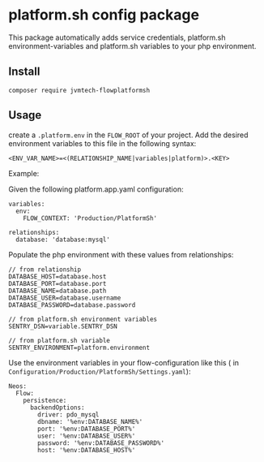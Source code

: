 # platform.sh config package

This package automatically adds service credentials, platform.sh environment-variables and platform.sh variables to your
php environment.

## Install

`composer require jvmtech-flowplatformsh`

## Usage

create a `.platform.env` in the `FLOW_ROOT` of your project. Add the desired environment variables to this file in the
following syntax:

```
<ENV_VAR_NAME>=<(RELATIONSHIP_NAME|variables|platform)>.<KEY>
```

Example:

Given the following platform.app.yaml configuration:

```
variables:
  env:
    FLOW_CONTEXT: 'Production/PlatformSh'

relationships:
  database: 'database:mysql'
```

Populate the php environment with these values from relationships:

```
// from relationship
DATABASE_HOST=database.host
DATABASE_PORT=database.port
DATABASE_NAME=database.path
DATABASE_USER=database.username
DATABASE_PASSWORD=database.password

// from platform.sh environment variables
SENTRY_DSN=variable.SENTRY_DSN

// from platform.sh variable
SENTRY_ENVIRONMENT=platform.environment
```

Use the environment variables in your flow-configuration like this (
in `Configuration/Production/PlatformSh/Settings.yaml`):

```
Neos:
  Flow:
    persistence:
      backendOptions:
        driver: pdo_mysql
        dbname: '%env:DATABASE_NAME%'
        port: '%env:DATABASE_PORT%'
        user: '%env:DATABASE_USER%'
        password: '%env:DATABASE_PASSWORD%'
        host: '%env:DATABASE_HOST%'
```
